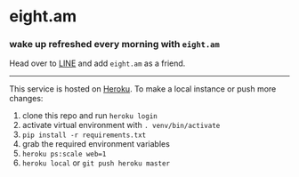 # eight.am
### wake up refreshed every morning with `eight.am`

Head over to [LINE](line.me) and add `eight.am` as a friend. 

---

This service is hosted on [Heroku](eight-am.herokuapp.com). To make a local instance or push more changes:
1. clone this repo and run `heroku login`
2. activate virtual environment with `. venv/bin/activate`
3. `pip install -r requirements.txt`
4. grab the required environment variables
5. `heroku ps:scale web=1`
6. `heroku local` or `git push heroku master`
